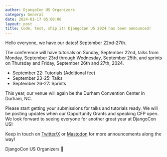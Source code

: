 ```yaml
---
author: DjangoCon US Organizers
category: General
date: 2024-01-17 05:00:00
layout: post
title: Code, test, ship it! DjangoCon US 2024 has been announced!
---
```


Hello everyone, we have our dates! September 22nd-27th.

The conference will have tutorials on Sunday, September 22nd, talks from Monday, September 23rd through Wednesday, September 25th, and sprints on Thursday and Friday, September 26th and 27th, 2024.

- September 22: Tutorials (Additional fee)
- September 23-25: Talks
- September 26-27: Sprints

This year, our venue will again be the Durham Convention Center in Durham, NC.

Please start getting your submissions for talks and tutorials ready. We will be posting updates when our Opportunity Grants and speaking CFP open.
We look forward to seeing everyone for another great year at DjangoCon US!

Keep in touch on [Twitter/X](https://twitter.com/djangocon) or [Mastodon](https://fosstodon.org/@djangocon) for more announcements along the way!

DjangoCon US Organizers 🐂
